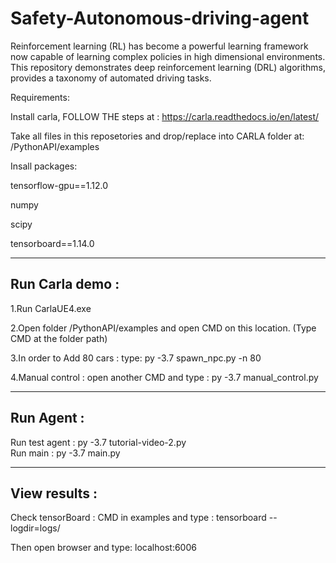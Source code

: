 # Safety-Autonomous-driving-agent
Reinforcement learning (RL) has become a powerful learning framework now capable of learning complex policies in high dimensional environments. This repository demonstrates deep reinforcement learning (DRL) algorithms, provides a taxonomy of automated driving tasks.


Requirements: 

Install carla, FOLLOW THE steps at : https://carla.readthedocs.io/en/latest/

Take all files in this reposetories and drop/replace into CARLA folder at:  /PythonAPI/examples

Insall packages:

tensorflow-gpu==1.12.0

numpy

scipy

tensorboard==1.14.0

----------------
Run Carla demo : 
----------------
 1.Run CarlaUE4.exe
 
 2.Open folder /PythonAPI/examples and open CMD on this location. (Type CMD at the folder path)
 
 3.In order to Add 80 cars : type: py -3.7 spawn_npc.py -n 80 
 
 4.Manual control : open another CMD and type : py -3.7 manual_control.py

----------------
Run Agent : 
----------------
Run test agent : py -3.7 tutorial-video-2.py            
Run main : py -3.7 main.py

----------------
View results : 
----------------
Check tensorBoard : CMD in examples and type : tensorboard --logdir=logs/

Then open browser and type: localhost:6006 
